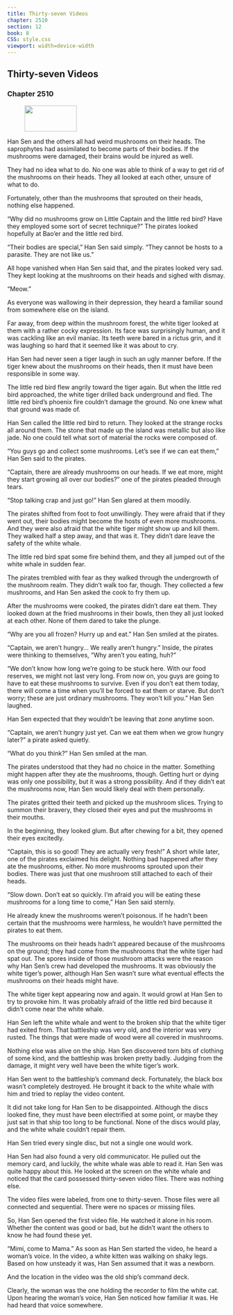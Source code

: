 ```yaml
---
title: Thirty-seven Videos
chapter: 2510
section: 12
book: 8
CSS: style.css
viewport: width=device-width
---
```


## Thirty-seven Videos

### Chapter 2510

<figure>
	<img src="../Images/gem.gif" alt="" id="gem" width="120" height="60" />
</figure>

Han Sen and the others all had weird mushrooms on their heads. The saprophytes had assimilated to become parts of their bodies. If the mushrooms were damaged, their brains would be injured as well.

They had no idea what to do. No one was able to think of a way to get rid of the mushrooms on their heads. They all looked at each other, unsure of what to do.

Fortunately, other than the mushrooms that sprouted on their heads, nothing else happened.

“Why did no mushrooms grow on Little Captain and the little red bird? Have they employed some sort of secret technique?” The pirates looked hopefully at Bao’er and the little red bird.

“Their bodies are special,” Han Sen said simply. “They cannot be hosts to a parasite. They are not like us.”

All hope vanished when Han Sen said that, and the pirates looked very sad. They kept looking at the mushrooms on their heads and sighed with dismay.

“Meow.”

As everyone was wallowing in their depression, they heard a familiar sound from somewhere else on the island.

Far away, from deep within the mushroom forest, the white tiger looked at them with a rather cocky expression. Its face was surprisingly human, and it was cackling like an evil maniac. Its teeth were bared in a rictus grin, and it was laughing so hard that it seemed like it was about to cry.

Han Sen had never seen a tiger laugh in such an ugly manner before. If the tiger knew about the mushrooms on their heads, then it must have been responsible in some way.

The little red bird flew angrily toward the tiger again. But when the little red bird approached, the white tiger drilled back underground and fled. The little red bird’s phoenix fire couldn’t damage the ground. No one knew what that ground was made of.

Han Sen called the little red bird to return. They looked at the strange rocks all around them. The stone that made up the island was metallic but also like jade. No one could tell what sort of material the rocks were composed of.

“You guys go and collect some mushrooms. Let’s see if we can eat them,” Han Sen said to the pirates.

“Captain, there are already mushrooms on our heads. If we eat more, might they start growing all over our bodies?” one of the pirates pleaded through tears.

“Stop talking crap and just go!” Han Sen glared at them moodily.

The pirates shifted from foot to foot unwillingly. They were afraid that if they went out, their bodies might become the hosts of even more mushrooms. And they were also afraid that the white tiger might show up and kill them. They walked half a step away, and that was it. They didn’t dare leave the safety of the white whale.

The little red bird spat some fire behind them, and they all jumped out of the white whale in sudden fear.

The pirates trembled with fear as they walked through the undergrowth of the mushroom realm. They didn’t walk too far, though. They collected a few mushrooms, and Han Sen asked the cook to fry them up.

After the mushrooms were cooked, the pirates didn’t dare eat them. They looked down at the fried mushrooms in their bowls, then they all just looked at each other. None of them dared to take the plunge.

“Why are you all frozen? Hurry up and eat.” Han Sen smiled at the pirates.

“Captain, we aren’t hungry… We really aren’t hungry.” Inside, the pirates were thinking to themselves, “Why aren’t you eating, huh?”

“We don’t know how long we’re going to be stuck here. With our food reserves, we might not last very long. From now on, you guys are going to have to eat these mushrooms to survive. Even if you don’t eat them today, there will come a time when you’ll be forced to eat them or starve. But don’t worry; these are just ordinary mushrooms. They won’t kill you.” Han Sen laughed.

Han Sen expected that they wouldn’t be leaving that zone anytime soon.

“Captain, we aren’t hungry just yet. Can we eat them when we grow hungry later?” a pirate asked quietly.

“What do you think?” Han Sen smiled at the man.

The pirates understood that they had no choice in the matter. Something might happen after they ate the mushrooms, though. Getting hurt or dying was only one possibility, but it was a strong possibility. And if they didn’t eat the mushrooms now, Han Sen would likely deal with them personally.

The pirates gritted their teeth and picked up the mushroom slices. Trying to summon their bravery, they closed their eyes and put the mushrooms in their mouths.

In the beginning, they looked glum. But after chewing for a bit, they opened their eyes excitedly.

“Captain, this is so good! They are actually very fresh!” A short while later, one of the pirates exclaimed his delight. Nothing bad happened after they ate the mushrooms, either. No more mushrooms sprouted upon their bodies. There was just that one mushroom still attached to each of their heads.

“Slow down. Don’t eat so quickly. I’m afraid you will be eating these mushrooms for a long time to come,” Han Sen said sternly.

He already knew the mushrooms weren’t poisonous. If he hadn’t been certain that the mushrooms were harmless, he wouldn’t have permitted the pirates to eat them.

The mushrooms on their heads hadn’t appeared because of the mushrooms on the ground; they had come from the mushrooms that the white tiger had spat out. The spores inside of those mushroom attacks were the reason why Han Sen’s crew had developed the mushrooms. It was obviously the white tiger’s power, although Han Sen wasn’t sure what eventual effects the mushrooms on their heads might have.

The white tiger kept appearing now and again. It would growl at Han Sen to try to provoke him. It was probably afraid of the little red bird because it didn’t come near the white whale.

Han Sen left the white whale and went to the broken ship that the white tiger had exited from. That battleship was very old, and the interior was very rusted. The things that were made of wood were all covered in mushrooms.

Nothing else was alive on the ship. Han Sen discovered torn bits of clothing of some kind, and the battleship was broken pretty badly. Judging from the damage, it might very well have been the white tiger’s work.

Han Sen went to the battleship’s command deck. Fortunately, the black box wasn’t completely destroyed. He brought it back to the white whale with him and tried to replay the video content.

It did not take long for Han Sen to be disappointed. Although the discs looked fine, they must have been electrified at some point, or maybe they just sat in that ship too long to be functional. None of the discs would play, and the white whale couldn’t repair them.

Han Sen tried every single disc, but not a single one would work.

Han Sen had also found a very old communicator. He pulled out the memory card, and luckily, the white whale was able to read it. Han Sen was quite happy about this. He looked at the screen on the white whale and noticed that the card possessed thirty-seven video files. There was nothing else.

The video files were labeled, from one to thirty-seven. Those files were all connected and sequential. There were no spaces or missing files.

So, Han Sen opened the first video file. He watched it alone in his room. Whether the content was good or bad, but he didn’t want the others to know he had found these yet.

“Mimi, come to Mama.” As soon as Han Sen started the video, he heard a woman’s voice. In the video, a white kitten was walking on shaky legs. Based on how unsteady it was, Han Sen assumed that it was a newborn.

And the location in the video was the old ship’s command deck.

Clearly, the woman was the one holding the recorder to film the white cat. Upon hearing the woman’s voice, Han Sen noticed how familiar it was. He had heard that voice somewhere.